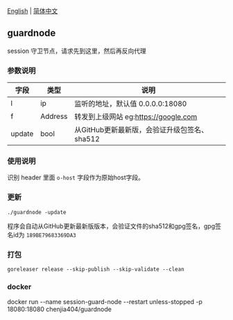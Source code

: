 [English](./README.md) | [简体中文](./README.zh-CN.md) 
## guardnode

session 守卫节点，请求先到这里，然后再反向代理

### 参数说明

| 字段        | 类型          | 说明                             |
|-----------|-------------|--------------------------------|
| l         | ip          | 监听的地址，默认值 0.0.0.0:18080      |
| f      | Address          | 转发到上级网站 eg:https://google.com  |
| update    | bool        | 从GitHub更新最新版，会验证升级包签名、sha512   |


### 使用说明

识别 header 里面 `o-host` 字段作为原始host字段。


### 更新

`./guardnode -update`

程序会自动从GitHub更新最新版版本，会验证文件的sha512和gpg签名，gpg签名id为 `189BE79683369DA3`

### 打包

`goreleaser release --skip-publish --skip-validate --clean`


### docker
docker run --name session-guard-node --restart unless-stopped -p 18080:18080   chenjia404/guardnode
